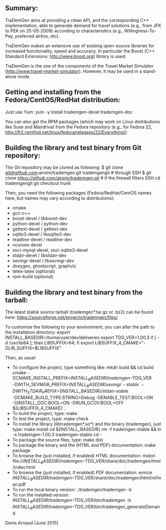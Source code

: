 
Summary:
---------
TraDemGen aims at providing a clean API, and the corresponding C++
implementation, able to generate demand for travel solutions (e.g.,
from JFK to PEK on 25-05-2009) according to characteristics (e.g.,
Willingness-To-Pay, preferred airline, etc).

TraDemGen makes an extensive use of existing open-source libraries for
increased functionality, speed and accuracy. In particular the 
Boost (C++ Standard Extensions: http://www.boost.org) library is used.

TraDemGen is the one of the components of the Travel Market Simulator
(http://www.travel-market-simulator). However, it may be used in a
stand-alone mode.


Getting and installing from the Fedora/CentOS/RedHat distribution:
------------------------------------------------------------------
Just use Yum:
yum -y install trademgen-devel trademgen-doc

You can also get the RPM packages (which may work on Linux
distributions like Suse and Mandriva) from the Fedora repository
(e.g., for Fedora 22, 
http://fr2.rpmfind.net/linux/fedora/releases/22/Everything/)


Building the library and test binary from Git repository:
----------------------------------------------------------------
The Git repository may be cloned as following:
$ git clone git@github.com:airsim/trademgen.git trademgengit # through SSH
$ git clone https://github.com/airsim/trademgen.git # if the firewall filters SSH
cd trademgengit
git checkout trunk

Then, you need the following packages (Fedora/RedHat/CentOS names here, 
but names may vary according to distributions):
* cmake
* gcc-c++
* boost-devel / libboost-dev
* python-devel / python-dev
* gettext-devel / gettext-dev
* sqlite3-devel / libsqlite3-dev
* readline-devel / readline-dev
* ncurses-devel
* soci-mysql-devel, soci-sqlite3-devel
* stdair-devel / libstdair-dev
* sevmgr-devel / libsevmgr-dev
* doxygen, ghostscript, graphviz
* tetex-latex (optional)
* rpm-build (optional)


Building the library and test binary from the tarball:
------------------------------------------------------
The latest stable source tarball (trademgen*.tar.gz or .bz2) can be found here:
https://sourceforge.net/projects/trademgen/files/

To customise the following to your environment, you can alter the path
to the installation directory:
export INSTALL_BASEDIR=/home/user/dev/deliveries
export TDG_VER=1.00.3
if [ -d /usr/lib64 ]; then LIBSUFFIX=64; fi
export LIBSUFFIX_4_CMAKE="-DLIB_SUFFIX=$LIBSUFFIX"

Then, as usual:
* To configure the project, type something like:
  mkdir build && cd build
  cmake -DCMAKE_INSTALL_PREFIX=${INSTALL_BASEDIR}/trademgen-$TDG_VER \
   -DWITH_SEVMGR_PREFIX=${INSTALL_BASEDIR}/sevmgr-stable \
   -DWITH_STDAIR_PREFIX=${INSTALL_BASEDIR}/stdair-stable \
   -DCMAKE_BUILD_TYPE:STRING=Debug -DENABLE_TEST:BOOL=ON \
   -DINSTALL_DOC:BOOL=ON -DRUN_GCOV:BOOL=OFF ${LIBSUFFIX_4_CMAKE} ..
* To build the project, type:
  make
* To test the project, type:
  make check
* To install the library (libtrademgen*.so*) and the binary (trademgen),
  just type:
  make install
  cd ${INSTALL_BASEDIR}
  rm -f trademgen-stable && ln -s trademgen-1.00.3 trademgen-stable
  cd -
* To package the source files, type:
  make dist
* To package the binary and the (HTML and PDF) documentation:
  make package
* To browse the (just installed, if enabled) HTML documentation:
  midori file://${INSTALL_BASEDIR}/trademgen-$TDG_VER/share/doc/trademgen/html/index.html
* To browse the (just installed, if enabled) PDF documentation:
  evince ${INSTALL_BASEDIR}/trademgen-$TDG_VER/share/doc/trademgen/html/refman.pdf
* To run the local binary version:
  ./trademgen/trademgen -b
* To run the installed version:
  ${INSTALL_BASEDIR}/trademgen-$TDG_VER/bin/trademgen -b
  ${INSTALL_BASEDIR}/trademgen-$TDG_VER/bin/trademgen_generateDemand

Denis Arnaud (June 2015)

